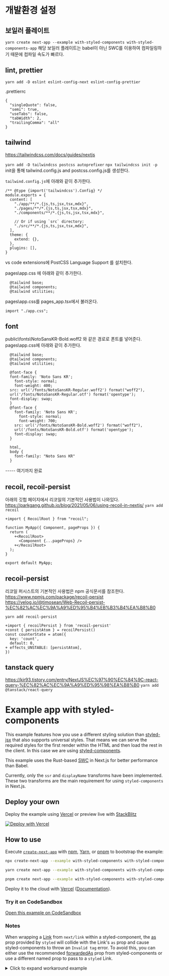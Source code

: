 # 개발환경 설정

## 보일러 플레이트

`yarn create next-app --example with-styled-components with-styled-components-app`
해당 보일러 플레이트는 babel이 아닌 SWC를 이용하여 컴파일링하기 때문에 컴파일 속도가 빠르다.

## lint, prettier

`yarn add -D eslint eslint-config-next eslint-config-prettier`

.prettierrc

```
{
  "singleQuote": false,
  "semi": true,
  "useTabs": false,
  "tabWidth": 2,
  "trailingComma": "all"
}
```

## tailwind

https://tailwindcss.com/docs/guides/nextjs

`yarn add -D tailwindcss postcss autoprefixer`
`npx tailwindcss init -p`
init을 통해 tailwind.config.js and postcss.config.js를 생성한다.

`tailwind.config.js`에 아래와 같이 추가한다.

```
/** @type {import('tailwindcss').Config} */
module.exports = {
  content: [
    "./app/**/*.{js,ts,jsx,tsx,mdx}",
    "./pages/**/*.{js,ts,jsx,tsx,mdx}",
    "./components/**/*.{js,ts,jsx,tsx,mdx}",

    // Or if using `src` directory:
    "./src/**/*.{js,ts,jsx,tsx,mdx}",
  ],
  theme: {
    extend: {},
  },
  plugins: [],
}
```

vs code extensions에 PostCSS Language Support 를 설치한다.

pages\app.css 에 아래와 같이 추가한다.

```
  @tailwind base;
  @tailwind components;
  @tailwind utilities;
```

pages\app.css를 pages_app.tsx에서 불러온다.

```
import "./app.css";
```

## font

public\fonts\NotoSansKR-Bold.woff2 와 같은 경로로 폰트를 넣어준다.
pages\app.css에 아래와 같이 추가한다.

```
  @tailwind base;
  @tailwind components;
  @tailwind utilities;

  @font-face {
  font-family: 'Noto Sans KR';
    font-style: normal;
    font-weight: 400;
  src: url('/fonts/NotoSansKR-Regular.woff2') format("woff2"),
  url('/fonts/NotoSansKR-Regular.otf') format('opentype');
  font-display: swap;
  }
  @font-face {
    font-family: 'Noto Sans KR';
      font-style: normal;
      font-weight: 700;
    src: url('/fonts/NotoSansKR-Bold.woff2') format("woff2"),
    url('/fonts/NotoSansKR-Bold.otf') format('opentype');
    font-display: swap;
  }

  html,
  body {
    font-family: "Noto Sans KR"
  }
```

----- 여기까지 완료

## recoil, recoil-persist

아래의 깃헙 페이지에서 리코일의 기본적인 사용법이 나와있다.
https://parkgang.github.io/blog/2021/05/06/using-recoil-in-nextjs/
`yarn add recoil`

```
+import { RecoilRoot } from "recoil";

function MyApp({ Component, pageProps }) {
  return (
    +<RecoilRoot>
      <Component {...pageProps} />
    +</RecoilRoot>
  );
}

export default MyApp;
```

## recoil-persist

리코일 퍼시스트의 기본적인 사용법은 npm 공식문서를 참조한다.
https://www.npmjs.com/package/recoil-persist
https://velog.io/@timosean/Web-Recoil-persist-%EC%82%AC%EC%9A%A9%ED%95%B4%EB%B3%B4%EA%B8%B0

`yarn add recoil-persist`

```
+import { recoilPersist } from 'recoil-persist'
+const { persistAtom } = recoilPersist()
const counterState = atom({
  key: 'count',
  default: 0,
+ effects_UNSTABLE: [persistAtom],
})
```

## tanstack query

https://kir93.tistory.com/entry/NextJS%EC%97%90%EC%84%9C-react-query-%EC%82%AC%EC%9A%A9%ED%95%98%EA%B8%B0
`yarn add @tanstack/react-query`

# Example app with styled-components

This example features how you use a different styling solution than [styled-jsx](https://github.com/vercel/styled-jsx) that also supports universal styles. That means we can serve the required styles for the first render within the HTML and then load the rest in the client. In this case we are using [styled-components](https://github.com/styled-components/styled-components).

This example uses the Rust-based [SWC](https://nextjs.org/docs/advanced-features/compiler#styled-components) in Next.js for better performance than Babel.

Currently, only the `ssr` and `displayName` transforms have been implemented. These two transforms are the main requirement for using `styled-components` in Next.js.

## Deploy your own

Deploy the example using [Vercel](https://vercel.com?utm_source=github&utm_medium=readme&utm_campaign=next-example) or preview live with [StackBlitz](https://stackblitz.com/github/vercel/next.js/tree/canary/examples/with-styled-components)

[![Deploy with Vercel](https://vercel.com/button)](https://vercel.com/new/git/external?repository-url=https://github.com/vercel/next.js/tree/canary/examples/with-styled-components&project-name=with-styled-components&repository-name=with-styled-components)

## How to use

Execute [`create-next-app`](https://github.com/vercel/next.js/tree/canary/packages/create-next-app) with [npm](https://docs.npmjs.com/cli/init), [Yarn](https://yarnpkg.com/lang/en/docs/cli/create/), or [pnpm](https://pnpm.io) to bootstrap the example:

```bash
npx create-next-app --example with-styled-components with-styled-components-app
```

```bash
yarn create next-app --example with-styled-components with-styled-components-app
```

```bash
pnpm create next-app --example with-styled-components with-styled-components-app
```

Deploy it to the cloud with [Vercel](https://vercel.com/new?utm_source=github&utm_medium=readme&utm_campaign=next-example) ([Documentation](https://nextjs.org/docs/deployment)).

### Try it on CodeSandbox

[Open this example on CodeSandbox](https://codesandbox.io/s/github/vercel/next.js/tree/canary/examples/with-styled-components)

### Notes

When wrapping a [Link](https://nextjs.org/docs/api-reference/next/link) from `next/link` within a styled-component, the [as](https://styled-components.com/docs/api#as-polymorphic-prop) prop provided by `styled` will collide with the Link's `as` prop and cause styled-components to throw an `Invalid tag` error. To avoid this, you can either use the recommended [forwardedAs](https://styled-components.com/docs/api#forwardedas-prop) prop from styled-components or use a different named prop to pass to a `styled` Link.

<details>
<summary>Click to expand workaround example</summary>
<br />

**components/StyledLink.js**

```javascript
import Link from "next/link";
import styled from "styled-components";

const StyledLink = ({ as, children, className, href }) => (
  <Link href={href} as={as} passHref>
    <a className={className}>{children}</a>
  </Link>
);

export default styled(StyledLink)`
  color: #0075e0;
  text-decoration: none;
  transition: all 0.2s ease-in-out;

  &:hover {
    color: #40a9ff;
  }

  &:focus {
    color: #40a9ff;
    outline: none;
    border: 0;
  }
`;
```

**pages/index.js**

```javascript
import StyledLink from "../components/StyledLink";

export default () => (
  <StyledLink href="/post/[pid]" forwardedAs="/post/abc">
    First post
  </StyledLink>
);
```

</details>
